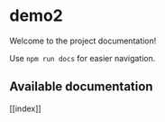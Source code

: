 # demo2

Welcome to the project documentation!

Use `npm run docs` for easier navigation.

## Available documentation

[[index]]

